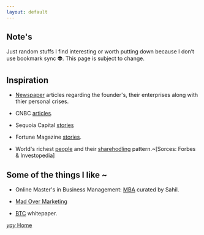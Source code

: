 ```yaml
---
layout: default
---
```


## Note's

Just random stuffs I find interesting or worth putting down because I don’t use bookmark sync 👽. This page is subject to change.


## Inspiration

*  [Newspaper](https://suryanshthakur001.github.io/caLt3chKinG/newspaper.html) articles regarding the founder's, their enterprises along with thier personal crises.

*  CNBC [articles](https://suryanshthakur001.github.io/caLt3chKinG/company.html).

*  Sequoia Capital [stories](https://www.sequoiacap.com/india/) 

*  Fortune Magazine [stories](https://linktr.ee/fortuneindia).

*  World's richest [people](https://www.forbes.com/real-time-billionaires/#149c9fe03d78) and their [sharehodling](https://www.investopedia.com/articles/investing/012715/5-richest-people-world.asp) pattern.~[Sorces: Forbes & Investopedia]


## Some of the things I like ~

*  Online Master's in Business Management: [MBA](https://www.learnwithpinglr.com/free-mba-list) curated by Sahil.

*  [Mad Over Marketing](https://mad-over-marketing.com/)

*  [BTC](https://bitcoin.org/bitcoin.pdf) whitepaper.


[ _yay_ Home](https://srterm.github.io/srt/)
